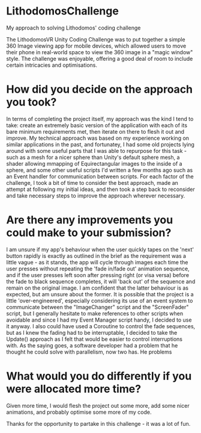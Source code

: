 # LithodomosChallenge
My approach to solving Lithodomos' coding challenge

The LithodomosVR Unity Coding Challenge was to put together a simple 360 Image viewing app for mobile devices, which allowed users to move their phone in real-world space to view the 360 image in a "magic window" style.
The challenge was enjoyable, offering a good deal of room to include certain intricacies and optimisations.


# How did you decide on the approach you took?
In terms of completing the project itself, my approach was the kind I tend to take: create an extremely basic version of the application with each of its bare minimum requirements met, then iterate on there to flesh it out and improve. My technical approach was based on my experience working on similar applications in the past, and fortunatey, I had some old projects lying around with some useful parts that I was able to repurpose for this task - such as a mesh for a nicer sphere than Unity's default sphere mesh, a shader allowing mmapping of Equirectangular images to the inside of a sphere, and some other useful scripts I'd written a few months ago such as an Event handler for communication between scripts. For each factor of the challenge, I took a bit of time to consider the best approach, made an attempt at following my initial ideas, and then took a step back to reconsider and take necessary steps to improve the approach wherever necessary.

# Are there any improvements you could make to your submission?
I am unsure if my app's behaviour when the user quickly tapes on the 'next' button rapidly is exactly as outlined in the brief as the requirement was a little vague - as it stands, the app will cycle through images each time the user presses without repeating the 'fade in/fade out' animation sequence, and if the user presses left soon after pressing right (or visa versa) before the fade to black sequence completes, it will 'back out' of the sequence and remain on the original image. I am confident that the latter behaviour is as expected, but am unsure about the former.
It is possible that the project is a little 'over-engineered', especially considering its use of an event system to communicate between the "ImageChanger" script and the "ScreenFader" script, but I generally hesitate to make references to other scripts when avoidable and since I had my Event Manager script handy, I decided to use it anyway. I also could have used a Coroutine to control the fade sequences, but as I knew the fading had to be interruptable, I decided to take the Update() approach as I felt that would be easier to control interruptions with. As the saying goes, a software developer had a problem that he thought he could solve with parallelism, now two has. He problems

# What would you do differently if you were allocated more time?
Given more time, I would flesh the project out some more, add some nicer animations, and probably optimise some more of my code.


Thanks for the opportunity to partake in this challenge - it was a lot of fun.
